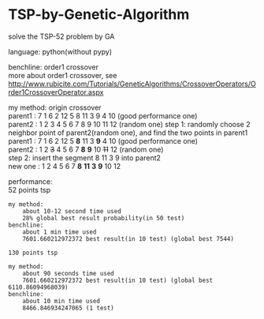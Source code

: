# TSP-by-Genetic-Algorithm  
solve the TSP-52 problem by GA  
  
language: python(without pypy)  
  
benchline: order1 crossover  
more about order1 crossover, see http://www.rubicite.com/Tutorials/GeneticAlgorithms/CrossoverOperators/Order1CrossoverOperator.aspx  
  
my method: origin crossover  
parent1 : 7 1 6 2 12 5 8 11 3 9 4 10  (good performance one)  
parent2 : 1 2 3 4 5 6 7 8 9 10 11 12  (random one)
step 1: randomly choose 2 neighbor point of parent2(random one), and find the two points in parent1  
parent1 : 7 1 6 2 12 5 **8** 11 3 **9** 4 10  (good performance one)  
parent2 : 1 2 <del>3</del> 4 5 6 7 **8** **9** 10 <del>11</del> 12  (random one)  
step 2: insert the segment 8 11 3 9 into parent2  
new one : 1 2 4 5 6 7 **8** **11** **3** **9** 10 12  
  
performance:  
    52 points tsp  

    my method:  
        about 10-12 second time used  
        28% global best result probability(in 50 test)  
    benchline:  
        about 1 min time used  
        7601.660212972372 best result(in 10 test) (global best 7544)  
        
    130 points tsp  
    
    my method:  
        about 90 seconds time used  
        7601.660212972372 best result(in 10 test) (global best 6110.86094968039)  
    benchline:  
        about 10 min time used  
        8466.846934247065 (1 test)  

